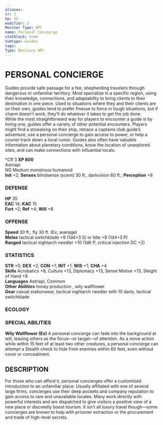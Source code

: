 ```yaml
---
aliases: 
cr: 3
hp: 35
modifier: 2
Monster Type: NPC
name: Personal Concierge
statblock: true
Subtype: Guides
tags: 
Type: Bestiary NPC
---
```

# PERSONAL CONCIERGE
Guides provide safe passage for a fee, shepherding travelers through dangerous or unfamiliar territory. Most specialize in a specific region, using their knowledge, connections, and adaptability to bring clients to their destination in one piece. Used to situations where they and their clients are on their own, guides tend to prefer finesse to force in tough situations, but if charm doesn’t work, they’ll do whatever it takes to get the job done.  
While the most straightforward way for players to encounter a guide is by hiring one, guides offer a variety of other potential encounters. Players might find a stowalong on their ship, retrace a captains club guide’s adventure, use a personal concierge to gain access to power, or help a courier track down a local rumor. Guides also often have valuable information about planetary conditions, know the location of unexplored sites, and can make connections with influential locals.

**CR* 3
**XP 800**  
Astriapi  
NG Medium monstrous humanoid  
**Init** +2; **Senses** blindsense (scent) 30 ft., darkvision 60 ft.; **Perception** +8  

### DEFENSE

**HP** 35  
**EAC** 14; **KAC** 15  
**Fort** +2; **Ref** +4; **Will** +8  

### OFFENSE

**Speed** 30 ft., fly 30 ft. (Ex, average)  
**Melee** tactical switchblade +8 (1d4+3 S) or bite +8 (1d4+3 P)  
**Ranged** tactical nightarch needler +10 (1d6 P; critical injection DC +2)

### STATISTICS

**STR** +0; **DEX** +2; **CON** +1; **INT** +1; **WIS** +1; **CHA** +4  
**Skills** Acrobatics +8, Culture +13, Diplomacy +13, Sense Motive +13, Sleight of Hand +8  
**Languages** Astriapi, Common  
**Other Abilities** honey production , wily wallflower  
**Gear** casual stationwear, tactical nightarch needler with 10 darts, tactical switchblade

### ECOLOGY

### SPECIAL ABILITIES

**Wily Wallflower (Ex)** A personal concierge can fade into the background at will, leaving others as the focus—or target—of attention. As a move action while within 15 feet of at least two other creatures, a personal concierge can attempt a Stealth check to hide from enemies within 60 feet, even without cover or concealment.

## DESCRIPTION

For those who can afford it, personal concierges offer a customized introduction to an unfamiliar place. Usually affiliated with one of several large firms, concierges use their deep pockets and company reputation to gain access to rare and unavailable locales. Many work directly with powerful interests and are dispatched to give visitors a positive view of a new place or discreetly boost tourism. It isn’t all luxury travel though—some concierges are known to help with prisoner extraction or the procurement and trade of high-level secrets.